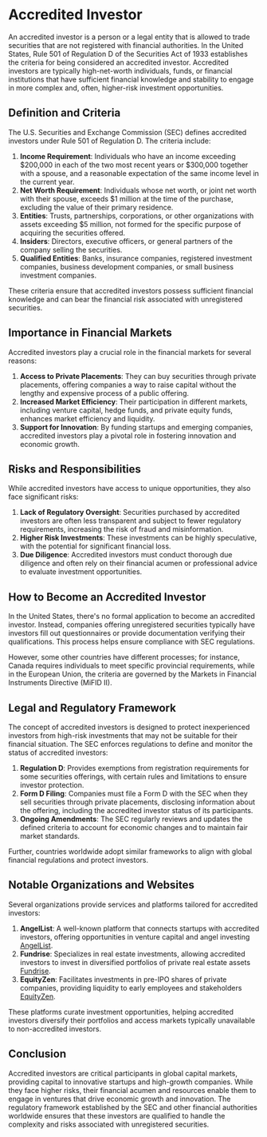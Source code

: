 # Accredited Investor

An accredited investor is a person or a legal entity that is allowed to trade securities that are not registered with financial authorities. In the United States, Rule 501 of Regulation D of the Securities Act of 1933 establishes the criteria for being considered an accredited investor. Accredited investors are typically high-net-worth individuals, funds, or financial institutions that have sufficient financial knowledge and stability to engage in more complex and, often, higher-risk investment opportunities.

## Definition and Criteria

The U.S. Securities and Exchange Commission (SEC) defines accredited investors under Rule 501 of Regulation D. The criteria include:

1. **Income Requirement**: Individuals who have an income exceeding $200,000 in each of the two most recent years or $300,000 together with a spouse, and a reasonable expectation of the same income level in the current year.
2. **Net Worth Requirement**: Individuals whose net worth, or joint net worth with their spouse, exceeds $1 million at the time of the purchase, excluding the value of their primary residence.
3. **Entities**: Trusts, partnerships, corporations, or other organizations with assets exceeding $5 million, not formed for the specific purpose of acquiring the securities offered.
4. **Insiders**: Directors, executive officers, or general partners of the company selling the securities.
5. **Qualified Entities**: Banks, insurance companies, registered investment companies, business development companies, or small business investment companies.

These criteria ensure that accredited investors possess sufficient financial knowledge and can bear the financial risk associated with unregistered securities.

## Importance in Financial Markets

Accredited investors play a crucial role in the financial markets for several reasons:

1. **Access to Private Placements**: They can buy securities through private placements, offering companies a way to raise capital without the lengthy and expensive process of a public offering.
2. **Increased Market Efficiency**: Their participation in different markets, including venture capital, hedge funds, and private equity funds, enhances market efficiency and liquidity.
3. **Support for Innovation**: By funding startups and emerging companies, accredited investors play a pivotal role in fostering innovation and economic growth.

## Risks and Responsibilities

While accredited investors have access to unique opportunities, they also face significant risks:

1. **Lack of Regulatory Oversight**: Securities purchased by accredited investors are often less transparent and subject to fewer regulatory requirements, increasing the risk of fraud and misinformation.
2. **Higher Risk Investments**: These investments can be highly speculative, with the potential for significant financial loss.
3. **Due Diligence**: Accredited investors must conduct thorough due diligence and often rely on their financial acumen or professional advice to evaluate investment opportunities.

## How to Become an Accredited Investor

In the United States, there's no formal application to become an accredited investor. Instead, companies offering unregistered securities typically have investors fill out questionnaires or provide documentation verifying their qualifications. This process helps ensure compliance with SEC regulations.

However, some other countries have different processes; for instance, Canada requires individuals to meet specific provincial requirements, while in the European Union, the criteria are governed by the Markets in Financial Instruments Directive (MiFID II).

## Legal and Regulatory Framework

The concept of accredited investors is designed to protect inexperienced investors from high-risk investments that may not be suitable for their financial situation. The SEC enforces regulations to define and monitor the status of accredited investors:

1. **Regulation D**: Provides exemptions from registration requirements for some securities offerings, with certain rules and limitations to ensure investor protection.
2. **Form D Filing**: Companies must file a Form D with the SEC when they sell securities through private placements, disclosing information about the offering, including the accredited investor status of its participants.
3. **Ongoing Amendments**: The SEC regularly reviews and updates the defined criteria to account for economic changes and to maintain fair market standards.

Further, countries worldwide adopt similar frameworks to align with global financial regulations and protect investors.

## Notable Organizations and Websites

Several organizations provide services and platforms tailored for accredited investors:

1. **AngelList**: A well-known platform that connects startups with accredited investors, offering opportunities in venture capital and angel investing [AngelList](https://angel.co/).
2. **Fundrise**: Specializes in real estate investments, allowing accredited investors to invest in diversified portfolios of private real estate assets [Fundrise](https://fundrise.com/).
3. **EquityZen**: Facilitates investments in pre-IPO shares of private companies, providing liquidity to early employees and stakeholders [EquityZen](https://equityzen.com/).

These platforms curate investment opportunities, helping accredited investors diversify their portfolios and access markets typically unavailable to non-accredited investors.

## Conclusion

Accredited investors are critical participants in global capital markets, providing capital to innovative startups and high-growth companies. While they face higher risks, their financial acumen and resources enable them to engage in ventures that drive economic growth and innovation. The regulatory framework established by the SEC and other financial authorities worldwide ensures that these investors are qualified to handle the complexity and risks associated with unregistered securities.